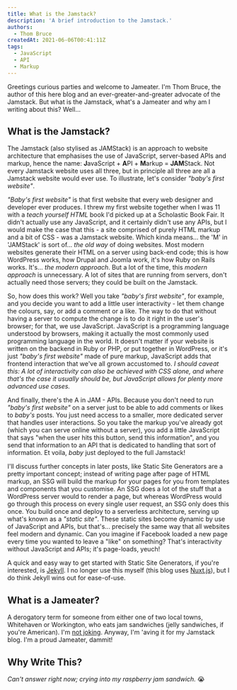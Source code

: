 ```yaml
---
title: What is the Jamstack?
description: 'A brief introduction to the Jamstack.'
authors:
  - Thom Bruce
createdAt: 2021-06-06T00:41:11Z
tags:
  - JavaScript
  - API
  - Markup
---
```


Greetings curious parties and welcome to Jameater. I'm Thom Bruce, the author of this here blog and an ever-greater-and-greater advocate of the Jamstack. But what is the Jamstack, what's a Jameater and why am I writing about this? Well...

## What is the Jamstack?

The Jamstack (also stylised as JAMStack) is an approach to website architecture that emphasises the use of JavaScript, server-based APIs and markup, hence the name: **J**avaScript + **A**PI + **M**arkup = **JAM**Stack. Not every Jamstack website uses all three, but in principle all three are all a Jamstack website would ever use. To illustrate, let's consider _"baby's first website"_.

_"Baby's first website"_ is that first website that every web designer and developer ever produces. I threw my first website together when I was 11 with a _teach yourself HTML_ book I'd picked up at a Scholastic Book Fair. It didn't actually use any JavaScript, and it certainly didn't use any APIs, but I would make the case that this - a site comprised of purely HTML markup and a bit of CSS - was a Jamstack website. Which kinda means... the 'M' in 'JAMStack' is sort of... _the old way_ of doing websites. Most modern websites generate their HTML on a server using back-end code; this is how WordPress works, how Drupal and Joomla work, it's how Ruby on Rails works. It's... _the modern approach_. But a lot of the time, this _modern approach_ is unnecessary. A lot of sites that are running from servers, don't actually need those servers; they could be built on the Jamstack.

So, how does this work? Well you take _"baby's first website"_, for example, and you decide you want to add a little user interactivity - let them change the colours, say, or add a comment or a like. The way to do that without having a server to compute the change is to do it right in the user's browser; for that, we use JavaScript. JavaScript is a programming language understood by browsers, making it actually the most commonly used programming language in the world. It doesn't matter if your website is written on the backend in Ruby or PHP, or put together in WordPress, or it's just _"baby's first website"_ made of pure markup, JavaScript adds that frontend interaction that we've all grown accustomed to. _I should caveat this: A lot of interactivity can also be achieved with CSS alone, and where that's the case it usually should be, but JavaScript allows for plenty more advanced use cases._

And finally, there's the A in JAM - APIs. Because you don't need to run _"baby's first website"_ on a server just to be able to add comments or likes to _baby's_ posts. You just need access to a smaller, more dedicated server that handles user interactions. So you take the markup you've already got (which you can serve online without a server), you add a little JavaScript that says "when the user hits this button, send this information", and you send that information to an API that is dedicated to handling that sort of information. Et voila, _baby_ just deployed to the full Jamstack!

I'll discuss further concepts in later posts, like Static Site Generators are a pretty important concept; instead of writing page after page of HTML markup, an SSG will build the markup for your pages for you from templates and components that you customise. An SSG does a lot of the stuff that a WordPress server would to render a page, but whereas WordPress would go through this process on every single user request, an SSG only does this once. You build once and deploy to a serverless architecture, serving up what's known as a _"static site"_. These static sites become dynamic by use of JavaScript and APIs, but that's... precisely the same way that all websites feel modern and dynamic. Can you imagine if Facebook loaded a new page every time you wanted to leave a "like" on something? That's interactivity without JavaScript and APIs; it's page-loads, yeuch!

A quick and easy way to get started with Static Site Generators, if you're interested, is [Jekyll](https://jekyllrb.com/). I no longer use this myself (this blog uses [Nuxt.js](https://nuxtjs.org/)), but I do think Jekyll wins out for ease-of-use.

## What is a Jameater?

A derogatory term for someone from either one of two local towns, Whitehaven or Workington, who eats jam sandwiches (jelly sandwiches, if you're American). I'm [not joking](https://en.wikipedia.org/wiki/Whitehaven#%22Jam_eater%22). Anyway, I'm 'aving it for my Jamstack blog. I'm a proud Jameater, dammit!

## Why Write This?

_Can't answer right now; crying into my raspberry jam sandwich._ 😭